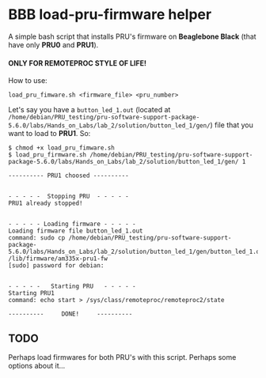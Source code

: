 # BBB load-pru-firmware helper

A simple bash script that installs PRU's firmware on **Beaglebone Black** (that have only **PRU0** and **PRU1**).

#### **ONLY FOR REMOTEPROC STYLE OF LIFE!**

How to use:

```
load_pru_fimware.sh <firmware_file> <pru_number>
```

Let's say you have a `button_led_1.out` (located at `/home/debian/PRU_testing/pru-software-support-package-5.6.0/labs/Hands_on_Labs/lab_2/solution/button_led_1/gen/`) file that you want to load to **PRU1**. So:

```
$ chmod +x load_pru_fimware.sh
$ load_pru_firmware.sh /home/debian/PRU_testing/pru-software-support-package-5.6.0/labs/Hands_on_Labs/lab_2/solution/button_led_1/gen/ 1

---------- PRU1 choosed ----------


- - - - -  Stopping PRU  - - - - -
PRU1 already stopped!


- - - - - Loading firmware - - - - -
Loading firmware file button_led_1.out
command: sudo cp /home/debian/PRU_testing/pru-software-support-package-5.6.0/labs/Hands_on_Labs/lab_2/solution/button_led_1/gen/button_led_1.out /lib/firmware/am335x-pru1-fw
[sudo] password for debian: 


- - - - -   Starting PRU   - - - - -
Starting PRU1
command: echo start > /sys/class/remoteproc/remoteproc2/state

----------     DONE!     ----------
```

## TODO

Perhaps load firmwares for both PRU's with this script. Perhaps some options about it... 